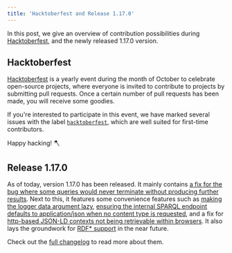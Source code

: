 ```yaml
---
title: 'Hacktoberfest and Release 1.17.0'
---
```


In this post, we give an overview of
contribution possibilities during [Hacktoberfest](https://hacktoberfest.digitalocean.com/),
and the newly released 1.17.0 version. 

<!-- excerpt-end -->

## Hacktoberfest

[Hacktoberfest](https://hacktoberfest.digitalocean.com/) is a yearly event during the month of October to celebrate open-source projects,
where everyone is invited to contribute to projects by submitting pull requests.
Once a certain number of pull requests has been made, you will receive some goodies.

If you're interested to participate in this event,
we have marked several issues with the label [`hacktoberfest`](https://github.com/comunica/comunica/issues?q=is%3Aissue+is%3Aopen+label%3Ahacktoberfest),
which are well suited for first-time contributors.

Happy hacking! 🪓

## Release 1.17.0

As of today, version 1.17.0 has been released.
It mainly contains [a fix for the bug where some queries would never terminate without producing further results](https://github.com/comunica/comunica/commit/3095b269f1d98d706d1056495123a69bffe3b457).
Next to this, it features some convenience features such as
[making the logger data argument lazy](https://github.com/comunica/comunica/commit/e6d7cee1f7622e4bcb73188a0060d5d9823958f0),
[ensuring the internal SPARQL endpoint defaults to application/json when no content type is requested](https://github.com/comunica/comunica/commit/cdde3559b51825eaebb686fffe0a9edf7c8ef238),
and a fix for [http-based JSON-LD contexts not being retrievable within browsers](https://github.com/comunica/comunica/commit/2d0818c64e5bfbbb334ecbccb7b5a98a69263d1c).
It also lays the groundwork for [RDF* support](https://github.com/comunica/comunica/issues/594) in the near future.

Check out the [full changelog](https://github.com/comunica/comunica/blob/master/CHANGELOG.md#v1170---2020-09-25) to read more about them.
